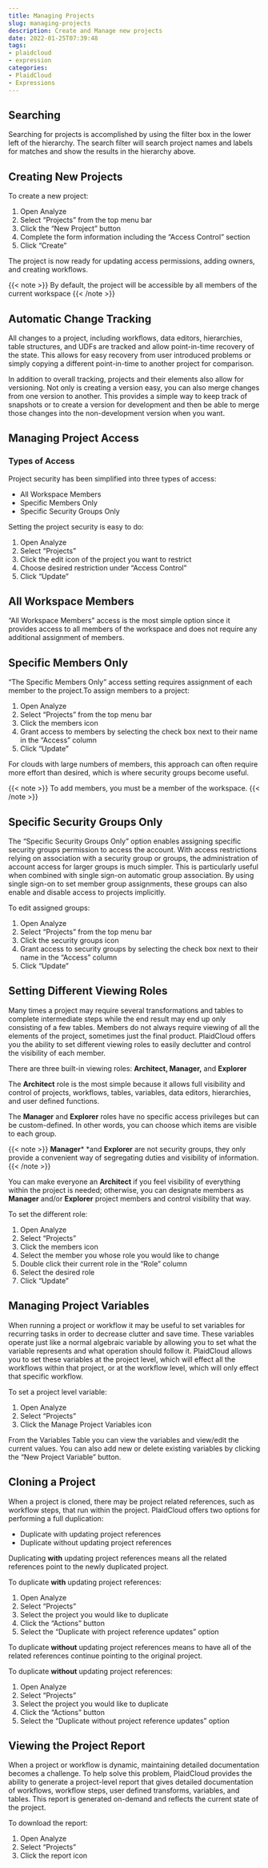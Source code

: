 ```yaml
---
title: Managing Projects
slug: managing-projects
description: Create and Manage new projects
date: 2022-01-25T07:39:48
tags:
- plaidcloud
- expression
categories:
- PlaidCloud
- Expressions
---
```



## Searching


Searching for projects is accomplished by using the filter box in the lower left of the hierarchy. The search filter will search project names and labels for matches and show the results in the hierarchy above.




## Creating New Projects


To create a new project:


1. Open Analyze
2. Select “Projects” from the top menu bar
3. Click the “New Project” button
4. Complete the form information including the “Access Control” section
5. Click “Create”

The project is now ready for updating access permissions, adding owners, and creating workflows.


{{< note >}}
By default, the project will be accessible by all members of the current workspace
{{< /note >}}


## Automatic Change Tracking


All changes to a project, including workflows, data editors, hierarchies, table structures, and UDFs are tracked and allow point-in-time recovery of the state. This allows for easy recovery from user introduced problems or simply copying a different point-in-time to another project for comparison.


In addition to overall tracking, projects and their elements also allow for versioning. Not only is creating a version easy, you can also merge changes from one version to another. This provides a simple way to keep track of snapshots or to create a version for development and then be able to merge those changes into the non-development version when you want.



## 


## Managing Project Access


### Types of Access


Project security has been simplified into three types of access:


* All Workspace Members
* Specific Members Only
* Specific Security Groups Only

Setting the project security is easy to do:


1. Open Analyze
2. Select “Projects”
3. Click the edit icon of the project you want to restrict
4. Choose desired restriction under “Access Control”
5. Click “Update”


## All Workspace Members


“All Workspace Members” access is the most simple option since it provides access to all members of the workspace and does not require any additional assignment of members.


## 


## Specific Members Only


“The Specific Members Only” access setting requires assignment of each member to the project.To assign members to a project:


1. Open Analyze
2. Select “Projects” from the top menu bar
3. Click the members icon
4. Grant access to members by selecting the check box next to their name in the “Access” column
5. Click “Update”

For clouds with large numbers of members, this approach can often require more effort than desired, which is where security groups become useful.

{{< note >}}
To add members, you must be a member of the workspace.
{{< /note >}}


## Specific Security Groups Only


The “Specific Security Groups Only” option enables assigning specific security groups permission to access the account. With access restrictions relying on association with a security group or groups, the administration of account access for larger groups is much simpler. This is particularly useful when combined with single sign-on automatic group association. By using single sign-on to set member group assignments, these groups can also enable and disable access to projects implicitly.


To edit assigned groups:


1. Open Analyze
2. Select “Projects” from the top menu bar
3. Click the security groups icon
4. Grant access to security groups by selecting the check box next to their name in the “Access” column
5. Click “Update”


## Setting Different Viewing Roles


Many times a project may require several transformations and tables to complete intermediate steps while the end result may end up only consisting of a few tables. Members do not always require viewing of all the elements of the project, sometimes just the final product. PlaidCloud offers you the ability to set different viewing roles to easily declutter and control the visibility of each member.



There are three built-in viewing roles: **Architect, Manager,** and **Explorer**



The **Architect** role is the most simple because it allows full visibility and control of projects, workflows, tables, variables, data editors, hierarchies, and user defined functions.


The **Manager** and **Explorer** roles have no specific access privileges but can be custom-defined. In other words, you can choose which items are visible to each group.

{{< note >}}
**Manager*** *and **Explorer** are not security groups, they only provide a convenient way of segregating duties and visibility of information.
{{< /note >}}


You can make everyone an **Architect** if you feel visibility of everything within the project is needed; otherwise, you can designate members as **Manager** and/or **Explorer** project members and control visibility that way.



To set the different role:


1. Open Analyze
2. Select “Projects”
3. Click the members icon
4. Select the member you whose role you would like to change
5. Double click their current role in the “Role” column
6. Select the desired role
7. Click “Update”


## Managing Project Variables


When running a project or workflow it may be useful to set variables for recurring tasks in order to decrease clutter and save time. These variables operate just like a normal algebraic variable by allowing you to set what the variable represents and what operation should follow it. PlaidCloud allows you to set these variables at the project level, which will effect all the workflows within that project, or at the workflow level, which will only effect that specific workflow.


To set a project level variable:


1. Open Analyze
2. Select “Projects”
3. Click the Manage Project Variables icon

From the Variables Table you can view the variables and view/edit the current values. You can also add new or delete existing variables by clicking the “New Project Variable” button.




## Cloning a Project


When a project is cloned, there may be project related references, such as workflow steps, that run within the project. PlaidCloud offers two options for performing a full duplication:


* Duplicate with updating project references
* Duplicate without updating project references

Duplicating **with** updating project references means all the related references point to the newly duplicated project.


To duplicate **with** updating project references:


1. Open Analyze
2. Select “Projects”
3. Select the project you would like to duplicate
4. Click the “Actions” button
5. Select the “Duplicate with project reference updates” option

To duplicate **without** updating project references means to have all of the related references continue pointing to the original project.


To duplicate **without** updating project references:


1. Open Analyze
2. Select “Projects”
3. Select the project you would like to duplicate
4. Click the “Actions” button
5. Select the “Duplicate without project reference updates” option

## Viewing the Project Report


When a project or workflow is dynamic, maintaining detailed documentation becomes a challenge. To help solve this problem, PlaidCloud provides the ability to generate a project-level report that gives detailed documentation of workflows, workflow steps, user defined transforms, variables, and tables. This report is generated on-demand and reflects the current state of the project.


To download the report:


1. Open Analyze
2. Select “Projects”
3. Click the report icon

  


